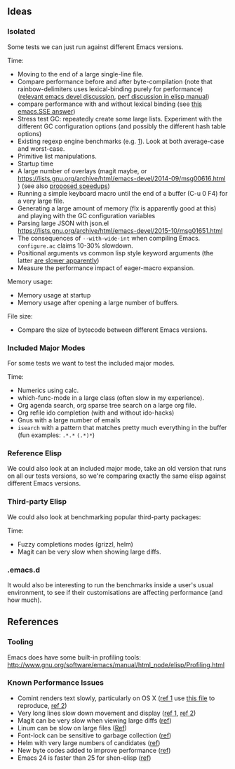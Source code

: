 ## Ideas

### Isolated

Some tests we can just run against different Emacs versions.

Time:

* Moving to the end of a large single-line file.
* Compare performance before and after byte-compilation (note that
  rainbow-delimiters uses lexical-binding purely for performance)
  ([relevant emacs devel discussion](https://lists.gnu.org/archive/html/emacs-devel/2015-10/msg01695.html),
  [perf discussion in elisp manual](https://www.gnu.org/software/emacs/manual/html_node/elisp/Speed-of-Byte_002dCode.html))
* compare performance with and without lexical binding (see
  [this emacs.SSE answer](http://emacs.stackexchange.com/q/2129))
* Stress test GC: repeatedly create some large lists. Experiment with
  the different GC configuration options (and possibly the different
  hash table options)
* Existing regexp engine benchmarks
  (e.g. [1](http://sljit.sourceforge.net/regex_perf.html)). Look at
  both average-case and worst-case.
* Primitive list manipulations.
* Startup time
* A large number of overlays (magit maybe, or
  https://lists.gnu.org/archive/html/emacs-devel/2014-09/msg00616.html
  ) (see also [proposed speedups](https://lists.gnu.org/archive/html/emacs-devel/2014-09/msg00671.html))
* Running a simple keyboard macro until the end of a buffer (C-u 0 F4)
  for a very large file.
* Generating a large amount of memory (flx is apparently good at this)
  and playing with the GC configuration variables
* Parsing large JSON with json.el
  https://lists.gnu.org/archive/html/emacs-devel/2015-10/msg01651.html
* The consequences of `--with-wide-int` when compiling
  Emacs. `configure.ac` claims 10-30% slowdown.
* Positional arguments vs common lisp style keyword arguments
  (the latter
  [are slower apparently](https://lists.gnu.org/archive/html/emacs-devel/2016-02/msg01400.html))
* Measure the performance impact of eager-macro expansion.
  

Memory usage:

* Memory usage at startup
* Memory usage after opening a large number of buffers.

File size:

* Compare the size of bytecode between different Emacs versions.

### Included Major Modes

For some tests we want to test the included major modes.

Time:

* Numerics using calc.
* which-func-mode in a large class (often slow in my experience).
* Org agenda search, org sparse tree search on a large org file.
* Org refile ido completion (with and without ido-hacks)
* Gnus with a large number of emails
* `isearch` with a pattern that matches pretty much everything in the
  buffer (fun examples: `.*.*` `(.*)*`)

### Reference Elisp

We could also look at an included major mode, take an old version that
runs on all our tests versions, so we're comparing exactly the same
elisp against different Emacs versions.

### Third-party Elisp

We could also look at benchmarking popular third-party packages:

Time:

* Fuzzy completions modes (grizzl, helm)
* Magit can be very slow when showing large diffs.

### .emacs.d

It would also be interesting to run the benchmarks inside a user's
usual environment, to see if their customisations are affecting
performance (and how much).

## References

### Tooling

Emacs does have some built-in profiling tools:
http://www.gnu.org/software/emacs/manual/html_node/elisp/Profiling.html

### Known Performance Issues

* Comint renders text slowly, particularly on OS X
([ref 1](http://www.reddit.com/r/emacs/comments/2e8byy/slowass_text_rendering/ck06mzi)
use [this file](https://gist.github.com/Wilfred/59795973e6231cefe8f9)
to reproduce,
[ref 2](https://github.com/JuliaLang/julia/pull/8026))
* Very long lines slow down movement and display
  ([ref 1](http://emacs.stackexchange.com/q/598/304), [ref 2](http://www.reddit.com/r/emacs/comments/2o483m/if_the_display_code_of_emacs_is_complex_why_it/cmltfq9))
* Magit can be very slow when viewing large diffs
([ref](https://github.com/Wilfred/emacsbench/issues/1))
* Linum can be slow on large files
([Ref](http://www.reddit.com/r/emacs/comments/2k5nhp/welcome_to_the_dark_side_switching_to_emacs/clk43j7?context=3))
* Font-lock can be sensitive to garbage collection ([ref](http://emacs.stackexchange.com/q/5351/304))
* Helm with very large numbers of candidates ([ref](http://www.reddit.com/r/emacs/comments/2pvmkm/helm_projectile_now_enables_fuzzy_matching_by/cn1wg2d))
* New byte codes added to improve performance ([ref](https://lists.gnu.org/archive/html/emacs-devel/2016-02/msg00826.html))
* Emacs 24 is faster than 25 for shen-elisp ([ref](http://lists.gnu.org/archive/html/emacs-devel/2016-08/msg00540.html))
